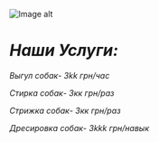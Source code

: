 ![Image alt](https://besplatka.ua/aws/76/07/59/20/ezhednevnye-vyplaty-vygul-sobak-photo-c895.jpeg)

# ***Наши Услуги:***

*Выгул собак*-
*3kk грн/час*

*Стирка собак*-
*3кк грн/раз*

*Стрижка собак*-
*3кк грн/раз*

*Дресировка собак*-
*3kkk грн/навык*
